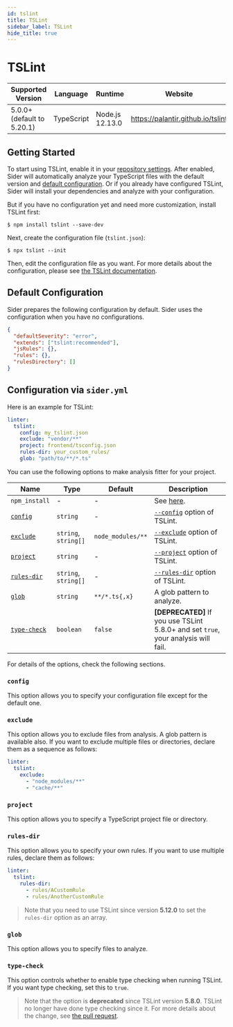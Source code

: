 ```yaml
---
id: tslint
title: TSLint
sidebar_label: TSLint
hide_title: true
---
```


# TSLint

| Supported Version          | Language   | Runtime         | Website                           |
| -------------------------- | ---------- | --------------- | --------------------------------- |
| 5.0.0+ (default to 5.20.1) | TypeScript | Node.js 12.13.0 | https://palantir.github.io/tslint |

## Getting Started

To start using TSLint, enable it in your [repository settings](../../getting-started/repository-settings.md).
After enabled, Sider will automatically analyze your TypeScript files with the default version and [default configuration](#default-configuration). Or if you already have configured TSLint, Sider will install your dependencies and analyze with your configuration.

But if you have no configuration yet and need more customization, install TSLint first:

```shell
$ npm install tslint --save-dev
```

Next, create the configuration file (`tslint.json`):

```shell
$ npx tslint --init
```

Then, edit the configuration file as you want. For more details about the configuration, please see [the TSLint documentation](https://palantir.github.io/tslint/usage/configuration).

## Default Configuration

Sider prepares the following configuration by default. Sider uses the configuration when you have no configurations.

```json
{
  "defaultSeverity": "error",
  "extends": ["tslint:recommended"],
  "jsRules": {},
  "rules": {},
  "rulesDirectory": []
}
```

## Configuration via `sider.yml`

Here is an example for TSLint:

```yaml
linter:
  tslint:
    config: my_tslint.json
    exclude: "vendor/**"
    project: frontend/tsconfig.json
    rules-dir: your_custom_rules/
    glob: "path/to/**/*.ts"
```

You can use the following options to make analysis fitter for your project.

| Name                        | Type                 | Default           | Description                                                                        |
| --------------------------- | -------------------- | ----------------- | ---------------------------------------------------------------------------------- |
| `npm_install`               | -                    | -                 | See [here](../../getting-started/custom-configuration.md#npm_install-option).      |
| [`config`](#config)         | `string`             | -                 | [`--config`](https://palantir.github.io/tslint/usage/cli) option of TSLint.        |
| [`exclude`](#exclude)       | `string`, `string[]` | `node_modules/**` | [`--exclude`](https://palantir.github.io/tslint/usage/cli) option of TSLint.       |
| [`project`](#project)       | `string`             | -                 | [`--project`](https://palantir.github.io/tslint/usage/cli) option of TSLint.       |
| [`rules-dir`](#rules-dir)   | `string`, `string[]` | -                 | [`--rules-dir`](https://palantir.github.io/tslint/usage/cli) option of TSLint.     |
| [`glob`](#glob)             | `string`             | `**/*.ts{,x}`     | A glob pattern to analyze.                                                         |
| [`type-check`](#type-check) | `boolean`            | `false`           | **[DEPRECATED]** If you use TSLint 5.8.0+ and set `true`, your analysis will fail. |

For details of the options, check the following sections.

### `config`

This option allows you to specify your configuration file except for the default one.

### `exclude`

This option allows you to exclude files from analysis. A glob pattern is available also. If you want to exclude multiple files or directories, declare them as a sequence as follows:

```yaml
linter:
  tslint:
    exclude:
      - "node_modules/**"
      - "cache/**"
```

### `project`

This option allows you to specify a TypeScript project file or directory.

### `rules-dir`

This option allows you to specify your own rules. If you want to use multiple rules, declare them as follows:

```yaml
linter:
  tslint:
    rules-dir:
      - rules/ACustomRule
      - rules/AnotherCustomRule
```

> Note that you need to use TSLint since version **5.12.0** to set the `rules-dir` option as an array.

### `glob`

This option allows you to specify files to analyze.

### `type-check`

This option controls whether to enable type checking when running TSLint. If you want type checking, set this to `true`.

> Note that the option is **deprecated** since TSLint version **5.8.0**. TSLint no longer have done type checking since it. For more details about the change, see [the pull request](https://github.com/palantir/tslint/pull/3322).
